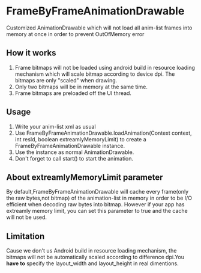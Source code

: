 FrameByFrameAnimationDrawable
===================


Customized AnimationDrawable which will not load all anim-list frames into memory at once in order to prevent OutOfMemory error
## How it works
1. Frame bitmaps will not be loaded using android build in resource loading mechanism which will scale bitmap according to device dpi. The bitmaps are only "scaled" when drawing.
2. Only two bitmaps will be in memory at the same time. 
3. Frame bitmaps are preloaded off the UI thread.

## Usage
1. Write your anim-list xml as usual
2. Use FrameByFrameAnimationDrawable.loadAnimation(Context context, int resId, boolean extreamlyMemoryLimit) to create a FrameByFrameAnimationDrawable instance.
3. Use the instance as normal AnimationDrawable.
4. Don't forget to call start() to start the animation.

## About extreamlyMemoryLimit parameter
By default,FrameByFrameAnimationDrawable will cache every frame(only the raw bytes,not bitmap) of the animation-list in memory in order to be I/O efficient when decoding raw bytes into bitmap. However if your app has extreamly memory limit, you can set this parameter to true and the cache will not be used.

## Limitation
Cause we don't us Android build in resource loading mechanism, the bitmaps will not be automatically scaled according to difference dpi.You **have to** specify the layout_width and layout_height in real dimentions.
